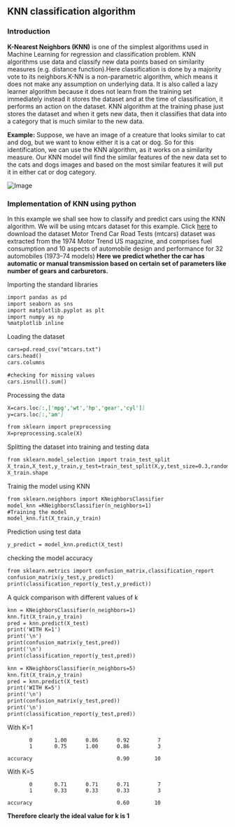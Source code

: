 ## KNN classification algorithm

### Introduction
**K-Nearest Neighbors (KNN)** is one of the simplest algorithms used in Machine Learning for regression and classification problem. KNN algorithms use data and classify new data points based on similarity measures (e.g. distance function).Here classification is done by a majority vote to its neighbors.K-NN is a non-parametric algorithm, which means it does not make any assumption on underlying data. It is also called a lazy learner algorithm because it does not learn from the training set immediately instead it stores the dataset and at the time of classification, it performs an action on the dataset. KNN algorithm at the training phase just stores the dataset and when it gets new data, then it classifies that data into a category that is much similar to the new data.

**Example:** Suppose, we have an image of a creature that looks similar to cat and dog, but we want to know either it is a cat or dog. So for this identification, we can use the KNN algorithm, as it works on a similarity measure. Our KNN model will find the similar features of the new data set to the cats and dogs images and based on the most similar features it will put it in either cat or dog category.

![Image](https://1.bp.blogspot.com/-0wuBs1qELhQ/XPaibea6VKI/AAAAAAAAEfg/JZjBM3qL9QoVQB59NbzUL5s8AFD3ZfgqQCLcBGAs/s1600/KNN.png)

### Implementation of KNN using python
In this example we shall see how to classify and predict cars using the KNN algorithm.
We will be using mtcars dataset for this example.
Click [here](https://github.com/Panchami28/Classification/blob/master/mtcars.txt) to download the dataset
Motor Trend Car Road Tests (mtcars) dataset was extracted from the 1974 Motor Trend US magazine, and comprises fuel consumption and 10 aspects of automobile design and performance for 32 automobiles (1973–74 models)
**Here we predict whether the car has automatic or manual transmission based on certain set of parameters like number of gears and carburetors.**

Importing the standard libraries

```markdown
import pandas as pd
import seaborn as sns
import matplotlib.pyplot as plt
import numpy as np
%matplotlib inline
```

Loading the dataset

```markdown
cars=pd.read_csv("mtcars.txt")
cars.head()
cars.columns

#checking for missing values
cars.isnull().sum()
```

Processing the data

```markdown
X=cars.loc[:,['mpg','wt','hp','gear','cyl']]
y=cars.loc[:,'am']

from sklearn import preprocessing 
X=preprocessing.scale(X)
```
Splitting the dataset into training and testing data

```markdown
from sklearn.model_selection import train_test_split
X_train,X_test,y_train,y_test=train_test_split(X,y,test_size=0.3,random_state=10)
X_train.shape
```

Trainig the model using KNN

```markdown
from sklearn.neighbors import KNeighborsClassifier
model_knn =KNeighborsClassifier(n_neighbors=1)
#Training the model
model_knn.fit(X_train,y_train)
```

Prediction using test data

```markdown
y_predict = model_knn.predict(X_test)
```

checking the model accuracy

```markdown
from sklearn.metrics import confusion_matrix,classification_report
confusion_matrix(y_test,y_predict)
print(classification_report(y_test,y_predict))
```
A quick comparison with different values of k

```markdown
knn = KNeighborsClassifier(n_neighbors=1)
knn.fit(X_train,y_train)
pred = knn.predict(X_test)
print('WITH K=1')
print('\n')
print(confusion_matrix(y_test,pred))
print('\n')
print(classification_report(y_test,pred))

knn = KNeighborsClassifier(n_neighbors=5)
knn.fit(X_train,y_train)
pred = knn.predict(X_test)
print('WITH K=5')
print('\n')
print(confusion_matrix(y_test,pred))
print('\n')
print(classification_report(y_test,pred))
```

With K=1

           0       1.00      0.86      0.92         7
           1       0.75      1.00      0.86         3

    accuracy                           0.90        10
      


With K=5
 
           0       0.71      0.71      0.71         7
           1       0.33      0.33      0.33         3

    accuracy                           0.60        10
  
  **Therefore clearly the ideal value for k is 1**




